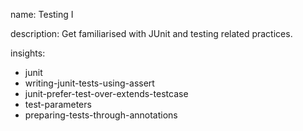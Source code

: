 name: Testing I

description: Get familiarised with JUnit and testing related practices.

insights:
  - junit
  - writing-junit-tests-using-assert
  - junit-prefer-test-over-extends-testcase
  - test-parameters
  - preparing-tests-through-annotations
